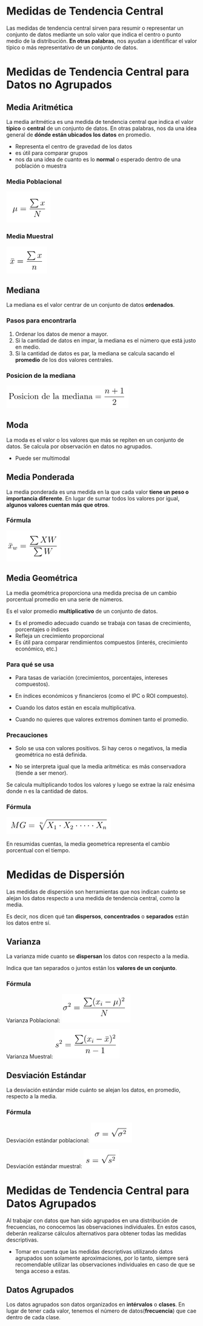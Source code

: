 # Medidas de Tendencia Central
Las medidas de tendencia central sirven para resumir o representar un conjunto de datos mediante un solo valor que indica el centro o punto medio de la distribución.
**En otras palabras**, nos ayudan a identificar el valor típico o más representativo de un conjunto de datos.
# Medidas de Tendencia Central para Datos no Agrupados
## Media Aritmética
La media aritmética es una medida de tendencia central que indica el valor **típico** o **central** de un conjunto de datos. 
En otras palabras, nos da una idea general de **dónde están ubicados los datos** en promedio.
- Representa el centro de gravedad de los datos
- es útil para comparar grupos
- nos da una idea de cuanto es lo **normal** o esperado dentro de una población o muestra
### Media Poblacional
![Formula](images/media_poblacion.png)
### Media Muestral
![Formula](images/media_muestral.png)

## Mediana
La mediana es el valor centrar de un conjunto de datos **ordenados**.

### Pasos para encontrarla
1. Ordenar los datos de menor a mayor.
2. Si la cantidad de datos en impar, la mediana es el número que está justo en medio.
3. Si la cantidad de datos es par, la mediana se calcula sacando el **promedio** de los dos valores centrales.

### Posicion de la mediana
![Formula](images/posicion_mediana.png)

## Moda
La moda es el valor o los valores que más se repiten en un conjunto de datos.
Se calcula por observación en datos no agrupados.
- Puede ser multimodal

## Media Ponderada
La media ponderada es una medida en la que cada valor **tiene un peso o importancia diferente**.
En lugar de sumar todos los valores por igual, **algunos valores cuentan más que otros**.

### Fórmula
![Formula](images/media_ponderada.png)
## Media Geométrica
La media geométrica proporciona una medida precisa de un cambio porcentual promedio en una serie de números.

Es el valor promedio **multiplicativo** de un conjunto de datos.

- Es el promedio adecuado cuando se trabaja con tasas de crecimiento, porcentajes o índices
- Refleja un crecimiento proporcional
- Es útil para comparar rendimientos compuestos (interés, crecimiento económico, etc.)
### Para qué se usa
- Para tasas de variación (crecimientos, porcentajes, intereses compuestos).

- En índices económicos y financieros (como el IPC o ROI compuesto).

- Cuando los datos están en escala multiplicativa.

- Cuando no quieres que valores extremos dominen tanto el promedio.

### Precauciones
- Solo se usa con valores positivos. Si hay ceros o negativos, la media geométrica no está definida.

- No se interpreta igual que la media aritmética: es más conservadora (tiende a ser menor).



Se calcula multiplicando todos los valores y luego se extrae la raíz enésima donde n es la cantidad de datos.
### Fórmula
![Formula](images/media_geometrica.png)

En resumidas cuentas, la media geometrica representa el cambio porcentual con el tiempo.


# Medidas de Dispersión
Las medidas de dispersión son herramientas que nos indican cuánto se alejan los datos respecto a una medida de tendencia central, como la media.

Es decir, nos dicen qué tan **dispersos**, **concentrados** o **separados** están los datos entre sí.

## Varianza
La varianza mide cuanto se **dispersan** los datos con respecto a la media.

Indica que tan separados o juntos están los **valores de un conjunto**.
### Fórmula
Varianza Poblacional: ![Formula](images/varianza_poblacional.png)

Varianza Muestral: ![Formula](images/varianza_muestral.png)

## Desviación Estándar
La desviación estándar mide cuánto se alejan los datos, en promedio, respecto a la media.

### Fórmula
Desviación estándar poblacional: ![Formula](images/desviacion_poblacional.png)

Desviación estándar muestral: ![Formula](images/desviacion_muestral.png)

# Medidas de Tendencia Central para Datos Agrupados
Al trabajar con datos que han sido agrupados en una distribución de frecuencias, no conocemos las observaciones individuales. En estos casos, deberán realizarse cálculos alternativos para obtener todas las medidas descriptivas.
- Tomar en cuenta que las medidas descriptivas utilizando datos agrupados son solamente aproximaciones, por lo tanto, siempre será recomendable utilizar las observaciones individuales en caso de que se tenga acceso a estas.
## Datos Agrupados
Los datos agrupados son datos organizados en **intérvalos** o **clases**. En lugar de tener cada valor, tenemos el número de datos(**frecuencia**) que cae dentro de cada clase.